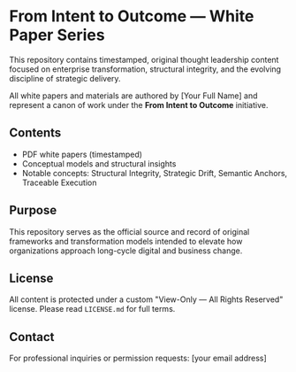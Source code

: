 # From Intent to Outcome — White Paper Series

This repository contains timestamped, original thought leadership content focused on enterprise transformation, structural integrity, and the evolving discipline of strategic delivery.

All white papers and materials are authored by [Your Full Name] and represent a canon of work under the **From Intent to Outcome** initiative.

## Contents
- PDF white papers (timestamped)
- Conceptual models and structural insights
- Notable concepts: Structural Integrity, Strategic Drift, Semantic Anchors, Traceable Execution

## Purpose
This repository serves as the official source and record of original frameworks and transformation models intended to elevate how organizations approach long-cycle digital and business change.

## License
All content is protected under a custom "View-Only — All Rights Reserved" license. Please read `LICENSE.md` for full terms.

## Contact
For professional inquiries or permission requests: [your email address]
